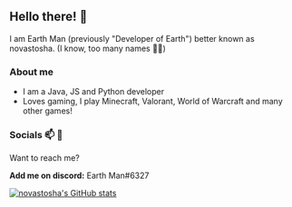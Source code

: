 ## Hello there! 👋

I am Earth Man (previously "Developer of Earth") better known as novastosha. (I know, too many names 😵‍💫)

### About me

  - I am a Java, JS and Python developer
  - Loves gaming, I play Minecraft, Valorant, World of Warcraft and many other games!

### Socials 📫 💬

  Want to reach me?
  
  **Add me on discord:** Earth Man#6327


[![novastosha's GitHub stats](https://github-readme-stats.vercel.app/api?username=novastosha)](https://github.com/novastosha/github-readme-stats)  
